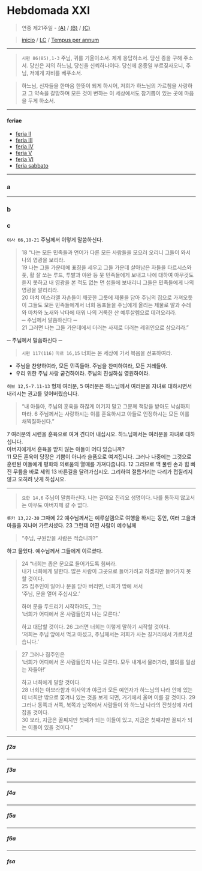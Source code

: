 # Hebdomada XXI

> 연중 제21주일  - [(A)](#a) / [(B)](#b) / [(C)](#c)  
  
> [inicio](../../README.md) / [LC](../../LC.md) / [Tempus per annum](../LH.md)  

----

> `시편 86(85),1-3` 주님, 귀를 기울이소서. 제게 응답하소서. 당신 종을 구해 주소서. 당신은 저의 하느님, 당신을 신뢰하나이다. 당신께 온종일 부르짖사오니, 주님, 저에게 자비를 베푸소서.

> 하느님, 신자들을 한마음 한뜻이 되게 하시어, 저희가 하느님의 가르침을 사랑하고 그 약속을 갈망하며 모든 것이 변하는 이 세상에서도 참기쁨이 있는 곳에 마음을 두게 하소서.

----

#### feriae

- [feria II](#f2a)
- [feria III](#f3a)
- [feria IV](#f4a)
- [feria V](#f5a)
- [feria VI](#f6a)
- [feria sabbato](#fsa)

----

### a

----

### b



### c

`이사 66,18-21` 주님께서 이렇게 말씀하신다.  
> 18 “나는 모든 민족들과 언어가 다른 모든 사람들을 모으러 오리니 그들이 와서 나의 영광을 보리라.  
19 나는 그들 가운데에 표징을 세우고 그들 가운데 살아남은 자들을 타르시스와 풋, 활 잘 쏘는 루드, 투발과 야완 등 뭇 민족들에게 보내고 나에 대하여 아무것도 듣지 못하고 내 영광을 본 적도 없는 먼 섬들에 보내리니 그들은 민족들에게 나의 영광을 알리리라.  
20 마치 이스라엘 자손들이 깨끗한 그릇에 제물을 담아 주님의 집으로 가져오듯이 그들도 모든 민족들에게서 너희 동포들을 주님에게 올리는 제물로 말과 수레와 마차와 노새와 낙타에 태워 나의 거룩한 산 예루살렘으로 데려오리라.  
─ 주님께서 말씀하신다 ─   
21 그러면 나는 그들 가운데에서 더러는 사제로 더러는 레위인으로 삼으리라.”  

─ 주님께서 말씀하신다 ─  

> `시편 117(116)` `마르 16,15` 너희는 온 세상에 가서 복음을 선포하여라.
- 주님을 찬양하여라, 모든 민족들아. 주님을 찬미하여라, 모든 겨레들아.  
- 우리 위한 주님 사랑 굳건하여라. 주님의 진실하심 영원하여라.  

`히브 12,5-7.11-13` 형제 여러분, 5 여러분은 하느님께서 여러분을 자녀로 대하시면서 내리시는 권고를 잊어버렸습니다.  
> “내 아들아, 주님의 훈육을 하찮게 여기지 말고 그분께 책망을 받아도 낙심하지 마라. 6 주님께서는 사랑하시는 이를 훈육하시고 아들로 인정하시는 모든 이를 채찍질하신다.”

7 여러분의 시련을 훈육으로 여겨 견디어 내십시오. 하느님께서는 여러분을 자녀로 대하십니다.  
아버지에게서 훈육을 받지 않는 아들이 어디 있습니까?  
11 모든 훈육이 당장은 기쁨이 아니라 슬픔으로 여겨집니다. 그러나 나중에는 그것으로 훈련된 이들에게 평화와 의로움의 열매를 가져다줍니다. 12 그러므로 맥 풀린 손과 힘 빠진 무릎을 바로 세워 13 바른길을 달려가십시오. 그리하여 절름거리는 다리가 접질리지 않고 오히려 낫게 하십시오.  

----

> `요한 14,6` 주님이 말씀하신다. 나는 길이요 진리요 생명이다. 나를 통하지 않고서는 아무도 아버지께 갈 수 없다.

`루카 13,22-30` 그때에 22 예수님께서는 예루살렘으로 여행을 하시는 동안, 여러 고을과 마을을 지나며 가르치셨다. 23 그런데 어떤 사람이 예수님께  
> “주님, 구원받을 사람은 적습니까?”  

하고 물었다. 예수님께서 그들에게 이르셨다.  
> 24 “너희는 좁은 문으로 들어가도록 힘써라.  
> 내가 너희에게 말한다. 많은 사람이 그곳으로 들어가려고 하겠지만 들어가지 못할 것이다.  
> 25 집주인이 일어나 문을 닫아 버리면, 너희가 밖에 서서  
> ‘주님, 문을 열어 주십시오.’  
> 
> 하며 문을 두드리기 시작하여도, 그는  
> ‘너희가 어디에서 온 사람들인지 나는 모른다.’  
> 
> 하고 대답할 것이다. 26 그러면 너희는 이렇게 말하기 시작할 것이다.  
> ‘저희는 주님 앞에서 먹고 마셨고, 주님께서는 저희가 사는 길거리에서 가르치셨습니다.’

> 27 그러나 집주인은  
> ‘너희가 어디에서 온 사람들인지 나는 모른다. 모두 내게서 물러가라, 불의를 일삼는 자들아!’  
> 
> 하고 너희에게 말할 것이다.   
> 28 너희는 아브라함과 이사악과 야곱과 모든 예언자가 하느님의 나라 안에 있는데 너희만 밖으로 쫓겨나 있는 것을 보게 되면, 거기에서 울며 이를 갈 것이다. 29 그러나 동쪽과 서쪽, 북쪽과 남쪽에서 사람들이 와 하느님 나라의 잔칫상에 자리 잡을 것이다.  
> 30 보라, 지금은 꼴찌지만 첫째가 되는 이들이 있고, 지금은 첫째지만 꼴찌가 되는 이들이 있을 것이다.”  

----

##### f2a


----

##### f3a


----

##### f4a



----

##### f5a



----

##### f6a



----

##### fsa


